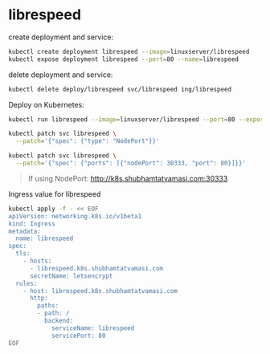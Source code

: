# librespeed

create deployment and service:
```bash
kubectl create deployment librespeed --image=linuxserver/librespeed
kubectl expose deployment librespeed --port=80 --name=librespeed
```

delete deployment and service:
```bash
kubectl delete deploy/librespeed svc/librespeed ing/librespeed
```

Deploy on Kubernetes:
```bash
kubectl run librespeed --image=linuxserver/librespeed --port=80 --expose

kubectl patch svc librespeed \
  --patch='{"spec": {"type": "NodePort"}}'

kubectl patch svc librespeed \
  --patch='{"spec": {"ports": [{"nodePort": 30333, "port": 80}]}}'
```
> If using NodePort: http://k8s.shubhamtatvamasi.com:30333

Ingress value for librespeed
```bash
kubectl apply -f - << EOF
apiVersion: networking.k8s.io/v1beta1
kind: Ingress
metadata:
  name: librespeed
spec:
  tls:
    - hosts:
      - librespeed.k8s.shubhamtatvamasi.com
      secretName: letsencrypt
  rules:
    - host: librespeed.k8s.shubhamtatvamasi.com
      http:
        paths:
        - path: /
          backend:
            serviceName: librespeed
            servicePort: 80
EOF
```

